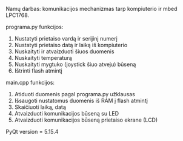 Namų darbas: komunikacijos mechanizmas tarp kompiuterio ir mbed LPC1768.

programa.py funkcijos:
1. Nustatyti prietaiso vardą ir serijinį numerį
2. Nustatyti prietaiso datą ir laiką iš kompiuterio
3. Nuskaityti ir atvaizduoti šiuos duomenis
4. Nuskaityti temperaturą
5. Nuskaityti mygtuko (joystick šiuo atveju) būseną
6. Ištrinti flash atmintį

main.cpp funkcijos:
1. Atiduoti duomenis pagal programa.py užklausas
2. Išsaugoti nustatomus duomenis iš RAM į flash atmintį
3. Skaičiuoti laiką, datą
4. Atvaizduoti komunikacijos būseną su LED
5. Atvaizduoti komunikacijos būseną prietaiso ekrane (LCD)

PyQt version = 5.15.4
